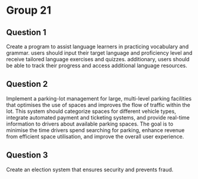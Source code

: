 # Group 21

## Question 1

Create a program to assist language learners in practicing vocabulary and grammar. users should input their target language and proficiency level and receive tailored language exercises and quizzes. additionary, users should be able to track their progress and access additional language resources.

## Question 2

Implement a parking-lot management for large, multi-level parking facilities that optimises the use of spaces and improves the flow of traffic within the lot. This system should categorize spaces for different vehicle types, integrate automated payment and ticketing systems, and provide real-time information to drivers about available parking spaces. The goal is to minimise the time drivers spend searching for parking, enhance revenue from efficient space utilisation, and improve the overall user experience.

## Question 3

Create an election system that ensures security and prevents fraud.
